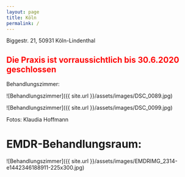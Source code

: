```yaml
---
layout: page
title: Köln
permalink: /
---
```

Biggestr. 21, 50931 Köln-Lindenthal

## <span style="color: red">Die Praxis ist vorraussichtlich bis 30.6.2020 geschlossen</span>


Behandlungszimmer:


![Behandlungszimmer]({{ site.url }}/assets/images/DSC_0089.jpg)

![Behandlungszimmer]({{ site.url }}/assets/images/DSC_0099.jpg)

Fotos: Klaudia Hoffmann

# EMDR-Behandlungsraum:

![Behandlungszimmer]({{ site.url }}/assets/images/EMDRIMG_2314-e1442346188911-225x300.jpg)
